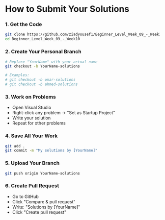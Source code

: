 # How to Submit Your Solutions 

### 1. Get the Code
```bash
git clone https://github.com/ziadyousef1/Beginner_Level_Week_09_-_Week10.git
cd Beginner_Level_Week_09_-_Week10
```

### 2. Create Your Personal Branch
```bash
# Replace "YourName" with your actual name
git checkout -b YourName-solutions

# Examples:
# git checkout -b omar-solutions
# git checkout -b ahmed-solutions
```

### 3. Work on Problems
- Open Visual Studio
- Right-click any problem → "Set as Startup Project"
- Write your solution
- Repeat for other problems

### 4. Save All Your Work
```bash
git add .
git commit -m "My solutions by [YourName]"
```

### 5. Upload Your Branch
```bash
git push origin YourName-solutions
```

### 6. Create Pull Request
- Go to GitHub
- Click "Compare & pull request"
- Write: "Solutions by [YourName]"
- Click "Create pull request"



